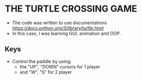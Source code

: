 # THE TURTLE CROSSING GAME

- The code was written to use documentations https://docs.python.org/3/library/turtle.html
- In this case, I was learning GUI, animation and OOP.

## Keys 
- Control the paddle by using:
  - the "UP", "DOWN" cursors for 1 player
  - and "W", "S" for 2 player 